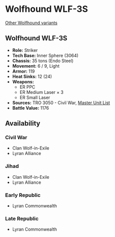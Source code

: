 # Wolfhound WLF-3S

[Other Wolfhound variants](../wolfhound.md)

## Wolfhound WLF-3S
- **Role:** Striker
- **Tech Base:** Inner Sphere (3064)
- **Chassis:** 35 tons (Endo Steel)
- **Movement:** 6 / 9, Light
- **Armor:** 119
- **Heat Sinks:** 12 (24)
- **Weapons:**
  - ER PPC
  - ER Medium Laser × 3
  - ER Small Laser
- **Sources:** TRO 3050 - Civil War, [Master Unit List](http://masterunitlist.info/Unit/Details/3566/wolfhound-wlf-3s)
- **Battle Value:** 1176

## Availability

### Civil War
- Clan Wolf-in-Exile
- Lyran Alliance

### Jihad
- Clan Wolf-in-Exile
- Lyran Alliance

### Early Republic
- Lyran Commonwealth

### Late Republic
- Lyran Commonwealth

